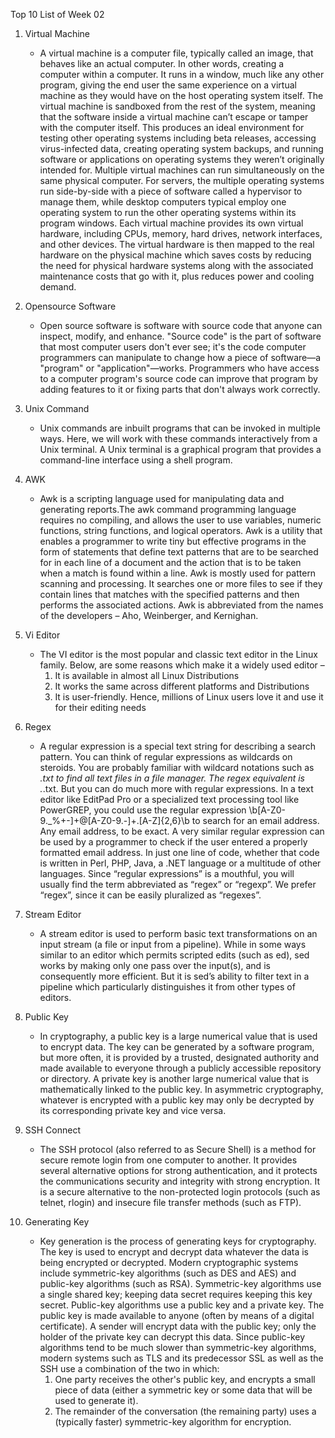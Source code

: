Top 10 List of Week 02

1. Virtual Machine
    - A virtual machine is a computer file, typically called an image, that behaves like an actual computer. 
      In other words, creating a computer within a computer. It runs in a window, much like any other program, giving the end user the same experience on a virtual machine as they would have on the host operating system itself. 
      The virtual machine is sandboxed from the rest of the system, meaning that the software inside a virtual machine can’t escape or tamper with the computer itself. This produces an ideal environment for testing other operating systems including beta releases, accessing virus-infected data, creating operating system backups, and running software or applications on operating systems they weren’t originally intended for.
      Multiple virtual machines can run simultaneously on the same physical computer. For servers, the multiple operating systems run side-by-side with a piece of software called a hypervisor to manage them, while desktop computers typical employ one operating system to run the other operating systems within its program windows. Each virtual machine provides its own virtual hardware, including CPUs, memory, hard drives, network interfaces, and other devices. 
      The virtual hardware is then mapped to the real hardware on the physical machine which saves costs by reducing the need for physical hardware systems along with the associated maintenance costs that go with it, plus reduces power and cooling demand.
      
2. Opensource Software
    - Open source software is software with source code that anyone can inspect, modify, and enhance.
      "Source code" is the part of software that most computer users don't ever see; it's the code computer programmers can manipulate to change how a piece of software—a "program" or "application"—works. 
      Programmers who have access to a computer program's source code can improve that program by adding features to it or fixing parts that don't always work correctly.

3. Unix Command
    - Unix commands are inbuilt programs that can be invoked in multiple ways. Here, we will work with these commands interactively from a Unix terminal. A Unix terminal is a graphical program that provides a command-line interface using a shell program.

4. AWK
    - Awk is a scripting language used for manipulating data and generating reports.The awk command programming language requires no compiling, and allows the user to use variables, numeric functions, string functions, and logical operators. 
      Awk is a utility that enables a programmer to write tiny but effective programs in the form of statements that define text patterns that are to be searched for in each line of a document and the action that is to be taken when a match is found within a line. Awk is mostly used for pattern scanning and processing. It searches one or more files to see if they contain lines that matches with the specified patterns and then performs the associated actions.
      Awk is abbreviated from the names of the developers – Aho, Weinberger, and Kernighan.

5. Vi Editor
    - The VI editor is the most popular and classic text editor in the Linux family. Below, are some reasons which make it a widely used editor –
      1) It is available in almost all Linux Distributions
      2) It works the same across different platforms and Distributions
      3) It is user-friendly. Hence, millions of Linux users love it and use it for their editing needs

6. Regex
    - A regular expression is a special text string for describing a search pattern. You can think of regular expressions as wildcards on steroids. You are probably familiar with wildcard notations such as *.txt to find all text files in a file manager. The regex equivalent is .*\.txt. 
      But you can do much more with regular expressions. In a text editor like EditPad Pro or a specialized text processing tool like PowerGREP, you could use the regular expression \b[A-Z0-9._%+-]+@[A-Z0-9.-]+\.[A-Z]{2,6}\b to search for an email address. Any email address, to be exact. A very similar regular expression can be used by a programmer to check if the user entered a properly formatted email address. In just one line of code, whether that code is written in Perl, PHP, Java, a .NET language or a multitude of other languages.
      Since “regular expressions” is a mouthful, you will usually find the term abbreviated as “regex” or “regexp”. We prefer “regex”, since it can be easily pluralized as “regexes”.

7. Stream Editor
    - A stream editor is used to perform basic text transformations on an input stream (a file or input from a pipeline). While in some ways similar to an editor which permits scripted edits (such as ed), sed works by making only one pass over the input(s), and is consequently more efficient. But it is sed’s ability to filter text in a pipeline which particularly distinguishes it from other types of editors.

8. Public Key
    - In cryptography, a public key is a large numerical value that is used to encrypt data. The key can be generated by a software program, but more often, it is provided by a trusted, designated authority and made available to everyone through a publicly accessible repository or directory.
      A private key is another large numerical value that is mathematically linked to the public key. In asymmetric cryptography, whatever is encrypted with a public key may only be decrypted by its corresponding private key and vice versa.

9. SSH Connect
    - The SSH protocol (also referred to as Secure Shell) is a method for secure remote login from one computer to another. It provides several alternative options for strong authentication, and it protects the communications security and integrity with strong encryption. It is a secure alternative to the non-protected login protocols (such as telnet, rlogin) and insecure file transfer methods (such as FTP).
    
10. Generating Key
    - Key generation is the process of generating keys for cryptography. The key is used to encrypt and decrypt data whatever the data is being encrypted or decrypted.
      Modern cryptographic systems include symmetric-key algorithms (such as DES and AES) and public-key algorithms (such as RSA). Symmetric-key algorithms use a single shared key; keeping data secret requires keeping this key secret. Public-key algorithms use a public key and a private key. The public key is made available to anyone (often by means of a digital certificate). A sender will encrypt data with the public key; only the holder of the private key can decrypt this data.
      Since public-key algorithms tend to be much slower than symmetric-key algorithms, modern systems such as TLS and its predecessor SSL as well as the SSH use a combination of the two in which:
      1. One party receives the other's public key, and encrypts a small piece of data (either a symmetric key or some data that will be used to generate it).
      2. The remainder of the conversation (the remaining party) uses a (typically faster) symmetric-key algorithm for encryption.
